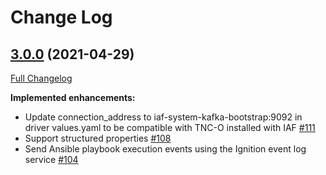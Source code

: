 # Change Log

## [3.0.0](https://github.com/IBM/ansible-lifecycle-driver/tree/3.0.0) (2021-04-29)
[Full Changelog](https://github.com/IBM/ansible-lifecycle-driver/compare/2.1.0...3.0.0)

**Implemented enhancements:**
- Update connection_address to iaf-system-kafka-bootstrap:9092 in driver values.yaml to be compatible with TNC-O installed with IAF [\#111](https://github.com/IBM/ansible-lifecycle-driver/issues/76)
- Support structured properties [\#108](https://github.com/IBM/ansible-lifecycle-driver/issues/108)
- Send Ansible playbook execution events using the Ignition event log service [\#104](https://github.com/IBM/ansible-lifecycle-driver/issues/104)
